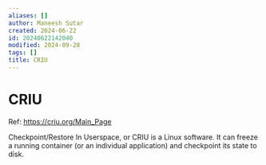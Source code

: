 ```yaml
---
aliases: []
author: Maneesh Sutar
created: 2024-06-22
id: 20240622142040
modified: 2024-09-28
tags: []
title: CRIU
---
```


# CRIU

Ref: <https://criu.org/Main_Page>

Checkpoint/Restore In Userspace, or CRIU is a Linux software. It can freeze a running container (or an individual application) and checkpoint its state to disk.
